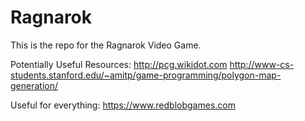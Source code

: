 # Ragnarok
This is the repo for the Ragnarok Video Game.


Potentially Useful Resources:
http://pcg.wikidot.com
http://www-cs-students.stanford.edu/~amitp/game-programming/polygon-map-generation/



Useful for everything:
https://www.redblobgames.com
